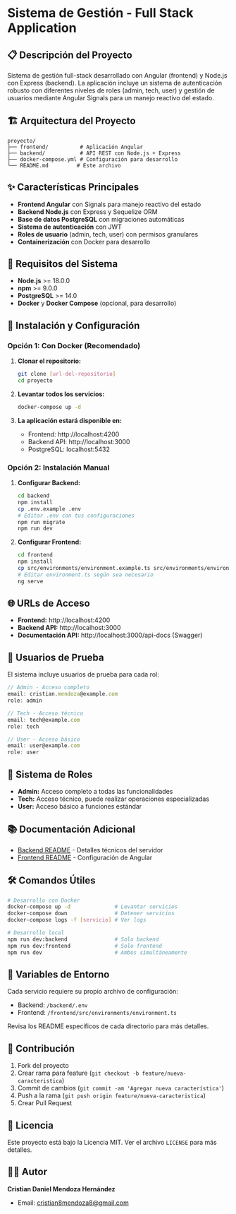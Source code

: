 # Sistema de Gestión - Full Stack Application

## 📋 Descripción del Proyecto

Sistema de gestión full-stack desarrollado con Angular (frontend) y Node.js con Express (backend). La aplicación incluye un sistema de autenticación robusto con diferentes niveles de roles (admin, tech, user) y gestión de usuarios mediante Angular Signals para un manejo reactivo del estado.

## 🏗️ Arquitectura del Proyecto

```
proyecto/
├── frontend/          # Aplicación Angular
├── backend/           # API REST con Node.js + Express
├── docker-compose.yml # Configuración para desarrollo
└── README.md         # Este archivo
```

## ✨ Características Principales

- **Frontend Angular** con Signals para manejo reactivo del estado
- **Backend Node.js** con Express y Sequelize ORM
- **Base de datos PostgreSQL** con migraciones automáticas
- **Sistema de autenticación** con JWT
- **Roles de usuario** (admin, tech, user) con permisos granulares
- **Containerización** con Docker para desarrollo

## 🔧 Requisitos del Sistema

- **Node.js** >= 18.0.0
- **npm** >= 9.0.0
- **PostgreSQL** >= 14.0
- **Docker** y **Docker Compose** (opcional, para desarrollo)

## 🚀 Instalación y Configuración

### Opción 1: Con Docker (Recomendado)

1. **Clonar el repositorio:**
   ```bash
   git clone [url-del-repositorio]
   cd proyecto
   ```

2. **Levantar todos los servicios:**
   ```bash
   docker-compose up -d
   ```

3. **La aplicación estará disponible en:**
   - Frontend: http://localhost:4200
   - Backend API: http://localhost:3000
   - PostgreSQL: localhost:5432

### Opción 2: Instalación Manual

1. **Configurar Backend:**
   ```bash
   cd backend
   npm install
   cp .env.example .env
   # Editar .env con tus configuraciones
   npm run migrate
   npm run dev
   ```

2. **Configurar Frontend:**
   ```bash
   cd frontend
   npm install
   cp src/environments/environment.example.ts src/environments/environment.ts
   # Editar environment.ts según sea necesario
   ng serve
   ```

## 🌐 URLs de Acceso

- **Frontend:** http://localhost:4200
- **Backend API:** http://localhost:3000
- **Documentación API:** http://localhost:3000/api-docs (Swagger)

## 👥 Usuarios de Prueba

El sistema incluye usuarios de prueba para cada rol:

```typescript
// Admin - Acceso completo
email: cristian.mendoza@example.com
role: admin

// Tech - Acceso técnico
email: tech@example.com  
role: tech

// User - Acceso básico
email: user@example.com
role: user
```

## 🔐 Sistema de Roles

- **Admin:** Acceso completo a todas las funcionalidades
- **Tech:** Acceso técnico, puede realizar operaciones especializadas
- **User:** Acceso básico a funciones estándar

## 📚 Documentación Adicional

- [Backend README](./backend/README.md) - Detalles técnicos del servidor
- [Frontend README](./frontend/README.md) - Configuración de Angular

## 🛠️ Comandos Útiles

```bash
# Desarrollo con Docker
docker-compose up -d              # Levantar servicios
docker-compose down               # Detener servicios
docker-compose logs -f [servicio] # Ver logs

# Desarrollo local
npm run dev:backend               # Solo backend
npm run dev:frontend              # Solo frontend
npm run dev                       # Ambos simultáneamente
```

## 📝 Variables de Entorno

Cada servicio requiere su propio archivo de configuración:
- Backend: `/backend/.env`
- Frontend: `/frontend/src/environments/environment.ts`

Revisa los README específicos de cada directorio para más detalles.

## 🤝 Contribución

1. Fork del proyecto
2. Crear rama para feature (`git checkout -b feature/nueva-caracteristica`)
3. Commit de cambios (`git commit -am 'Agregar nueva característica'`)
4. Push a la rama (`git push origin feature/nueva-caracteristica`)
5. Crear Pull Request

## 📄 Licencia

Este proyecto está bajo la Licencia MIT. Ver el archivo `LICENSE` para más detalles.

## 👨‍💻 Autor

**Cristian Daniel Mendoza Hernández**
- Email: cristian8mendoza8@gmail.com